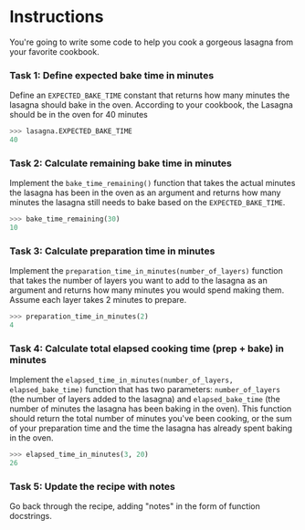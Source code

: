 # Instructions
You're going to write some code to help you cook a gorgeous lasagna from your favorite cookbook.

### Task 1: Define expected bake time in minutes
Define an `EXPECTED_BAKE_TIME` constant that returns how many minutes the lasagna should bake in the oven. According to your cookbook, the Lasagna should be in the oven for 40 minutes
```py
>>> lasagna.EXPECTED_BAKE_TIME
40
```

### Task 2: Calculate remaining bake time in minutes
Implement the `bake_time_remaining()` function that takes the actual minutes the lasagna has been in the oven as an argument and returns how many minutes the lasagna still needs to bake based on the `EXPECTED_BAKE_TIME`.
```py
>>> bake_time_remaining(30)
10
```

### Task 3: Calculate preparation time in minutes
Implement the `preparation_time_in_minutes(number_of_layers)` function that takes the number of layers you want to add to the lasagna as an argument and returns how many minutes you would spend making them. Assume each layer takes 2 minutes to prepare.
```py
>>> preparation_time_in_minutes(2)
4
```

### Task 4: Calculate total elapsed cooking time (prep + bake) in minutes
Implement the `elapsed_time_in_minutes(number_of_layers, elapsed_bake_time)` function that has two parameters: `number_of_layers` (the number of layers added to the lasagna) and `elapsed_bake_time` (the number of minutes the lasagna has been baking in the oven). This function should return the total number of minutes you've been cooking, or the sum of your preparation time and the time the lasagna has already spent baking in the oven.
```py
>>> elapsed_time_in_minutes(3, 20)
26
```

### Task 5: Update the recipe with notes
Go back through the recipe, adding "notes" in the form of function docstrings.
